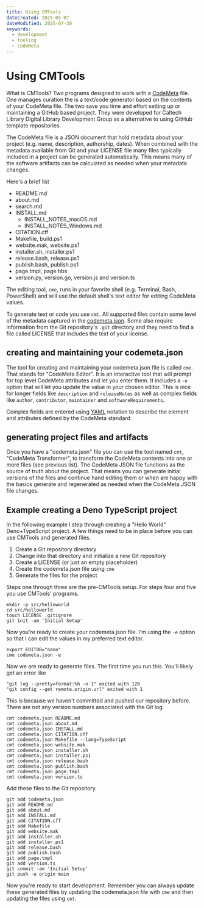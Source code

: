```yaml
---
title: Using CMTools
dateCreated: 2025-05-07
dateModified: 2025-07-30
keywords:
  - development
  - tooling
  - CodeMeta
---
```


# Using CMTools

What is CMTools? Two programs designed to work with a [CodeMeta](https://codemeta.github.io) file. One manages curation the is a text/code generator based on the contents of your CodeMeta file. The two save you time and effort setting up or maintaining a GitHub based project. They were developed for Caltech Library Digital Library Development Group as a alternative to using GitHub template repositories.

The CodeMeta file is a JSON document that hold metadata about your project (e.g. name, description, authorship, dates). When combined with the metadata available from Git and your LICENSE file many files typically included in a project can be generated automatically. This means many of the software artifacts can be calculated as needed when your metadata changes.

Here's a brief list

- README.md
- about.md
- search.md
- INSTALL.md
  - INSTALL_NOTES_macOS.md
  - INSTALL_NOTES_Windows.md
- CITATION.cff
- Makefile, build.ps1
- website.mak, website.ps1
- installer.sh, installer.ps1
- release.bash, release.ps1
- publish.bash, publish.ps1
- page.tmpl, page.hbs
- version.py, version.go, version.js and version.ts

The editing tool, `cme`, runs in your favorite shell (e.g. Terminal, Bash, PowerShell) and will use the default shell's text editor for editing CodeMeta values. 


To generate text or code you use `cmt`.  All supported files contain some level of the metadata captured in the [codemeta.json](codemeta.json). Some also require information from the Git repository's `.git` directory and they need to find a file called LICENSE that includes the text of your license.

## creating and maintaining your codemeta.json

The tool for creating and maintaining your codemeta.json file is called `cme`. That stands for "CodeMeta Editor". It is an interactive tool that will prompt for top level CodeMeta attributes and let you enter them. It includes a `-e` option that will let you update the value in your chosen editor. This is nice for longer fields like `description` and `releaseNotes` as well as complex fields like `author`, `contributor`, `maintainer` and `softwareRequirements`.

Complex fields are entered using [YAML](https://en.wikipedia.org/wiki/YAML) notation to describe the element and attributes defined by the CodeMeta standard.

## generating project files and artifacts

Once you have a "codemeta.json" file you can use the tool named `cmt`, "CodeMeta Transformer", to transform the CodeMeta contents into one or more files (see previous list). The CodeMeta JSON file functions as the source of truth about the project. That means you can generate initial versions of the files and continue hand editing them or when are happy with the basics generate and regenerated as needed when the CodeMeta JSON file changes.

## Example creating a Deno TypeScript project

In the following example I step through creating a "Hello World" Deno+TypeScript project.  A few things need to be in place before
you can use CMTools and generated files.

1. Create a Git repository directory
2. Change into that directory and initialize a new Git repository
3. Create a LICENSE (or just an empty placeholder)
4. Create the codemeta.json file using `cme`
5. Generate the files for the project

Steps one through three are the pre-CMTools setup.  For steps four and five you use CMTools' programs.

~~~shell
mkdir -p src/helloworld
cd src/helloworld
touch LICENSE .gitignore
git init -am 'Initial Setup'
~~~

Now you're ready to create your codemeta.json file. I'm using the `-e` option so that I can edit the values
in my preferred text editor.

~~~shell
export EDITOR="nano"
cme codemeta.json -e
~~~


Now we are ready to generate files. The first time you run this. You'll likely get an error like

~~~error
"git log --pretty=format:%h -n 1" exited with 128
"git config --get remote.origin.url" exited with 1
~~~

This is because we haven't committed and pushed our repository before. There are not any version numbers associated with the Git log.

~~~shell
cmt codemeta.json README.md
cmt codemeta.json about.md
cmt codemeta.json INSTALL.md
cmt codemeta.json CITATION.cff
cmt codemeta.json Makefile --lang=TypeScript
cmt codemeta.json website.mak
cmt codemeta.json installer.sh
cmt codemeta.json installer.ps1
cmt codemeta.json release.bash
cmt codemeta.json publish.bash
cmt codemeta.json page.tmpl
cmt codemeta.json version.ts
~~~

Add these files to the Git repository.

~~~shell
git add codemeta.json
git add README.md
git add about.md
git add INSTALL.md
git add CITATION.cff
git add Makefile
git add website.mak
git add installer.sh
git add installer.ps1
git add release.bash
git add publish.bash
git add page.tmpl
git add version.ts
git commit -am 'Initial Setup'
git push -u origin main
~~~

Now you're ready to start development. Remember you can always update these generated files by updating the codemeta.json file with `cme` and then updating the files using `cmt`. 

